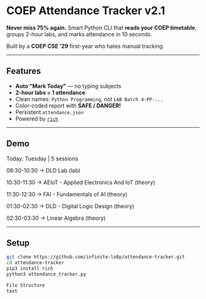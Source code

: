# COEP Attendance Tracker v2.1
**Never miss 75% again.**
Smart Python CLI that **reads your COEP timetable**, groups 2-hour labs, and marks attendance in 10 seconds.

Built by a **COEP CSE '29** first-year who hates manual tracking.

---

## Features
- **Auto "Mark Today"** — no typing subjects
- **2-hour labs = 1 attendance**
- Clean names: `Python Programming`, not `LAB Batch 4-PP-...`
- Color-coded report with **SAFE / DANGER!**
- Persistent `attendance.json`
- Powered by [`rich`](https://github.com/Textualize/rich)

---

## Demo
Today: Tuesday | 5 sessions

08:30-10:30 → DLD Lab (lab)

10:30-11:30 → AEIoT - Applied Electronics And IoT (theory)

11:30-12:30 → FAI - Fundamentals of AI (theory)

01:30-02:30 → DLD - Digital Logic Design (theory)

02:30-03:30 → Linear Algebra (theory)

---

## Setup

```bash
git clone https://github.com/infinite-lo0p/attendance-tracker.git
cd attendance-tracker
pip3 install rich
python3 attendance_tracker.py

File Structure
text
